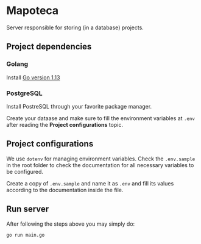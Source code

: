 # Mapoteca

Server responsible for storing (in a database) projects.

## Project dependencies

### Golang

Install [Go version 1.13](https://godoc.org/golang.org/dl/go1.13)

### PostgreSQL

Install PostreSQL through your favorite package manager.

Create your dataase and make sure to fill the environment variables at `.env` after reading the **Project configurations** topic.

## Project configurations

We use `dotenv` for managing environment variables. Check the `.env.sample` in the root folder to check the documentation for all necessary variables to be configured.

Create a copy of `.env.sample` and name it as `.env` and fill its values according to the documentation inside the file.

## Run server

After following the steps above you may simply do:

```sh
go run main.go
```

